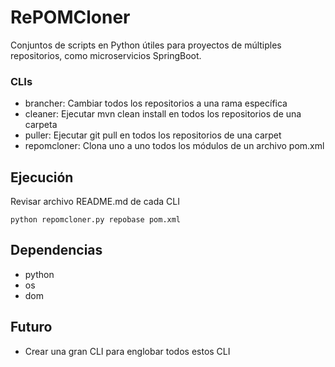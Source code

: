 # RePOMCloner

Conjuntos de scripts en Python útiles para proyectos de múltiples repositorios, como microservicios SpringBoot.

### CLIs

- brancher: Cambiar todos los repositorios a una rama específica
- cleaner: Ejecutar mvn clean install en todos los repositorios de una carpeta
- puller: Ejecutar git pull en todos los repositorios de una carpet
- repomcloner: Clona uno a uno todos los módulos de un archivo pom.xml

## Ejecución

Revisar archivo README.md de cada CLI

```
python repomcloner.py repobase pom.xml
```

## Dependencias

- python
- os
- dom

## Futuro

- Crear una gran CLI para englobar todos estos CLI
